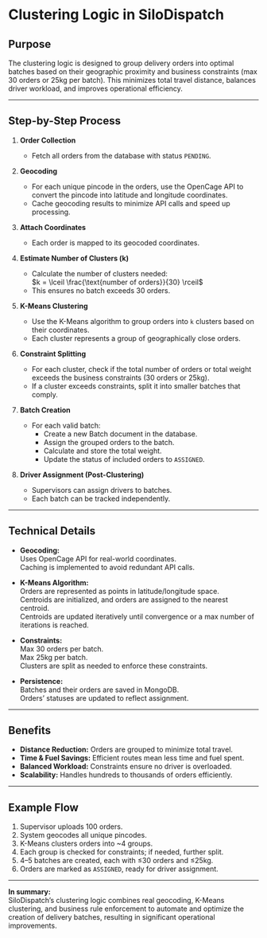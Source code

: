 # Clustering Logic in SiloDispatch

## Purpose
The clustering logic is designed to group delivery orders into optimal batches based on their geographic proximity and business constraints (max 30 orders or 25kg per batch). This minimizes total travel distance, balances driver workload, and improves operational efficiency.

---

## Step-by-Step Process

1. **Order Collection**
   - Fetch all orders from the database with status `PENDING`.

2. **Geocoding**
   - For each unique pincode in the orders, use the OpenCage API to convert the pincode into latitude and longitude coordinates.
   - Cache geocoding results to minimize API calls and speed up processing.

3. **Attach Coordinates**
   - Each order is mapped to its geocoded coordinates.

4. **Estimate Number of Clusters (k)**
   - Calculate the number of clusters needed:  
     $k = \lceil \frac{\text{number of orders}}{30} \rceil$
   - This ensures no batch exceeds 30 orders.

5. **K-Means Clustering**
   - Use the K-Means algorithm to group orders into `k` clusters based on their coordinates.
   - Each cluster represents a group of geographically close orders.

6. **Constraint Splitting**
   - For each cluster, check if the total number of orders or total weight exceeds the business constraints (30 orders or 25kg).
   - If a cluster exceeds constraints, split it into smaller batches that comply.

7. **Batch Creation**
   - For each valid batch:
     - Create a new Batch document in the database.
     - Assign the grouped orders to the batch.
     - Calculate and store the total weight.
     - Update the status of included orders to `ASSIGNED`.

8. **Driver Assignment (Post-Clustering)**
   - Supervisors can assign drivers to batches.
   - Each batch can be tracked independently.

---

## Technical Details

- **Geocoding:**  
  Uses OpenCage API for real-world coordinates.  
  Caching is implemented to avoid redundant API calls.

- **K-Means Algorithm:**  
  Orders are represented as points in latitude/longitude space.  
  Centroids are initialized, and orders are assigned to the nearest centroid.  
  Centroids are updated iteratively until convergence or a max number of iterations is reached.

- **Constraints:**  
  Max 30 orders per batch.  
  Max 25kg per batch.  
  Clusters are split as needed to enforce these constraints.

- **Persistence:**  
  Batches and their orders are saved in MongoDB.  
  Orders’ statuses are updated to reflect assignment.

---

## Benefits

- **Distance Reduction:** Orders are grouped to minimize total travel.
- **Time & Fuel Savings:** Efficient routes mean less time and fuel spent.
- **Balanced Workload:** Constraints ensure no driver is overloaded.
- **Scalability:** Handles hundreds to thousands of orders efficiently.

---

## Example Flow

1. Supervisor uploads 100 orders.
2. System geocodes all unique pincodes.
3. K-Means clusters orders into ~4 groups.
4. Each group is checked for constraints; if needed, further split.
5. 4–5 batches are created, each with ≤30 orders and ≤25kg.
6. Orders are marked as `ASSIGNED`, ready for driver assignment.

---

**In summary:**  
SiloDispatch’s clustering logic combines real geocoding, K-Means clustering, and business rule enforcement to automate and optimize the creation of delivery batches, resulting in significant operational improvements. 